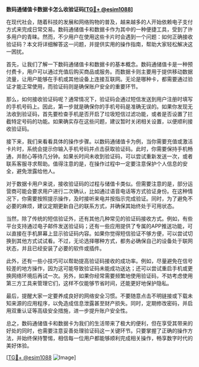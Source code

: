 **数码通储值卡数据卡怎么收验证码[[TG💪+ @esim1088](https://t.me/s/esim1088)]**

在现代社会，随着科技的发展和网络购物的普及，越来越多的人开始依赖电子支付方式来完成日常交易。数码通储值卡和数据卡作为其中的一种便捷工具，受到了许多用户的青睐。然而，不少用户在使用这些卡片时会遇到一个问题：如何正确接收验证码？本文将详细解答这一问题，并提供实用的操作指南，帮助大家轻松解决这一困扰。

首先，让我们了解一下数码通储值卡和数据卡的基本概念。数码通储值卡是一种预付费卡，用户可以通过充值后购买商品或服务。而数据卡则主要用于提供移动数据流量，让用户能够在手机或其他设备上连接互联网。无论是哪种卡，都需要通过验证才能正常使用，而验证码则是确保账户安全的重要环节。

那么，如何接收验证码呢？通常情况下，验证码会通过短信发送到用户注册时填写的手机号码上。因此，第一步就是确保你的手机号码是准确无误的。如果你发现无法收到验证码，首先要检查手机是否开启了垃圾短信过滤功能，或者是否设置了拦截特定号码的功能。如果确实存在这些问题，建议暂时关闭相关设置，以便顺利接收验证码。

接下来，我们来看看具体的操作步骤。以数码通储值卡为例，当你需要充值或激活卡片时，系统会提示你输入手机号码并点击获取验证码。此时，你需要保持手机畅通，并耐心等待几分钟。如果长时间未收到验证码，可以尝试重新发送一次，或者联系客服寻求帮助。值得注意的是，在操作过程中一定要注意保护个人信息的安全，避免泄露给他人。

对于数据卡用户来说，接收验证码的过程与储值卡类似。但需要注意的是，部分运营商可能会要求用户进行二次确认，比如通过语音电话等方式验证身份。在这种情况下，你需要按照提示操作，及时接听来电并按指示完成验证。同时，为了避免不必要的麻烦，建议定期更新自己的联系方式，并确保其始终处于可用状态。

当然，除了传统的短信验证外，还有其他几种常见的验证码接收方式。例如，有些平台支持通过电子邮件发送验证码；还有一些应用提供了专属的APP推送功能，可以直接在手机屏幕上显示验证码内容。如果你觉得短信验证不够方便，可以尝试切换到其他方式试试看。不过，无论选择哪种方式，都务必确保自己的设备处于联网状态，并且已经安装了必要的软件或插件。

此外，还有一些小技巧可以帮助提高验证码接收的成功率。例如，尽量避免在信号较差的地方操作，因为这可能导致验证码未能成功送达；还可以尝试重启手机或更换网络环境后再试一次。另外，如果你经常需要频繁地使用验证码，不妨考虑使用第三方工具来管理它们，这样不仅能够节省时间，还能更好地保护隐私。

最后，提醒大家一定要养成良好的网络安全习惯。不要随意点击不明链接或下载未知来源的应用程序，以免造成信息泄露甚至财产损失。同时，定期修改密码，并启用双重认证等高级安全措施，进一步提升账户安全性。

总之，数码通储值卡和数据卡为我们的生活带来了极大的便利，但在享受其带来的好处的同时，也需要注意妥善处理验证码这一关键环节。只要掌握了正确的操作方法，并始终保持警惕，相信每一位用户都能够顺利完成相关操作，畅享数字时代的美好体验。

[[TG💪+ @esim1088](https://t.me/s/esim1088) ![Image](https://i.postimg.cc/4NQfJmqS/Snipaste-2025-05-13-00-14-12.png)]